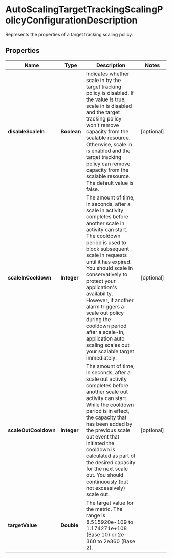 

# AutoScalingTargetTrackingScalingPolicyConfigurationDescription

Represents the properties of a target tracking scaling policy.

## Properties

| Name | Type | Description | Notes |
|------------ | ------------- | ------------- | -------------|
|**disableScaleIn** | **Boolean** | Indicates whether scale in by the target tracking policy is disabled. If the value is true, scale in is disabled and the target tracking policy won&#39;t remove capacity from the scalable resource. Otherwise, scale in is enabled and the target tracking policy can remove capacity from the scalable resource. The default value is false. |  [optional] |
|**scaleInCooldown** | **Integer** | The amount of time, in seconds, after a scale in activity completes before another scale in activity can start. The cooldown period is used to block subsequent scale in requests until it has expired. You should scale in conservatively to protect your application&#39;s availability. However, if another alarm triggers a scale out policy during the cooldown period after a scale-in, application auto scaling scales out your scalable target immediately.  |  [optional] |
|**scaleOutCooldown** | **Integer** | The amount of time, in seconds, after a scale out activity completes before another scale out activity can start. While the cooldown period is in effect, the capacity that has been added by the previous scale out event that initiated the cooldown is calculated as part of the desired capacity for the next scale out. You should continuously (but not excessively) scale out. |  [optional] |
|**targetValue** | **Double** | The target value for the metric. The range is 8.515920e-109 to 1.174271e+108 (Base 10) or 2e-360 to 2e360 (Base 2). |  |



